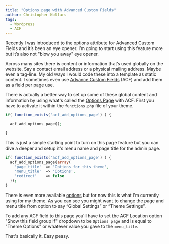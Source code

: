 ```yaml
---
title: "Options page with Advanced Custom Fields"
author: Christopher Kollars
tags:
  - Wordpress
  - ACF
---
```


Recently I was introduced to the options attribute for Advanced Custom Fields and it’s been an eye opener. I’m going to start using this feature more but it’s also not "blow you away" eye opener.

Across many sites there is content or information that’s used globally on the website. Say a contact email address or a physical mailing address. Maybe even a tag-line. My old ways I would code these into a template as static content. I sometimes even use [Advance Custom Fields](http://advancecustomfields.com) (ACF) and add them as a field per page use.

There is actually a better way to set up some of these global content and information by using what's called the [Options Page](https://www.advancedcustomfields.com/add-ons/options-page/) with ACF. First you have to activate it within the `functions.php` file of your theme.

```php
if( function_exists('acf_add_options_page') ) {

  acf_add_options_page();

}
```

This is just a simple starting point to turn on this page feature but you can dive a deeper and setup it's menu name and page title for the admin page.

```php
if( function_exists('acf_add_options_page') ) {
  acf_add_options_page(array(
    'page_title'  => 'Options for this theme',
    'menu_title'  => 'Options',
    'redirect'    => false
  ));
}
```

There is even more available [options](https://www.advancedcustomfields.com/resources/acf_add_options_page/) but for now this is what I'm currently using for my theme. As you can see you might want to change the page and menu title from option to say “Global Settings” or “Theme Settings”.

To add any ACF field to this page you'll have to set the ACF Location option "Show this field group if" dropdown to be `Options page` and is equal to "Theme Options" or whatever value you gave to the `menu_title`.

That's basically it. Easy peasy.
